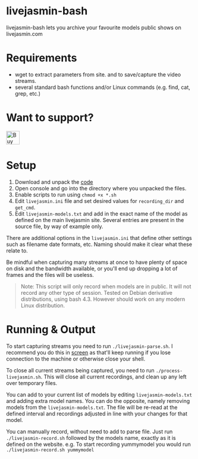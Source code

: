 # livejasmin-bash
livejasmin-bash lets you archive your favourite models public shows on livejasmin.com

# Requirements
 - wget to extract parameters from site. and to save/capture the video streams.
 - several standard bash functions and/or Linux commands (e.g. find, cat, grep, etc.)

# Want to support?
<a href='https://ko-fi.com/A3803R8B' target='_blank'><img height='36' style='border:0px;height:36px;' src='https://az743702.vo.msecnd.net/cdn/kofi2.png?v=0' border='0' alt='Buy Me a Coffee at ko-fi.com' /></a>

# Setup
1. Download and unpack the [code](https://github.com/dirk362/livejasmin-bash/archive/master.zip)
2. Open console and go into the directory where you unpacked the files.
3. Enable scripts to run using `chmod +x *.sh`
4. Edit `livejasmin.ini` file and set desired values for `recording_dir` and `get_cmd`.
5. Edit `livejasmin-models.txt` and add in the exact name of the model as defined on the main livejasmin site. Several entries are present in the source file, by way of example only.

There are additional options in the `livejasmin.ini` that define other settings such as filename date formats, etc. Naming should make it clear what these relate to.

Be mindful when capturing many streams at once to have plenty of space on disk and the bandwidth available, or you'll end up dropping a lot of frames and the files will be useless.

> Note: This script will only record when models are in public. It will not record any other type of session.
Tested on Debian derivative distributions, using bash 4.3. However should work on any modern Linux distribution.

# Running & Output
To start capturing streams you need to run `./livejasmin-parse.sh`. I recommend you do this in [screen](https://www.gnu.org/software/screen/) as that'll keep running if you lose connection to the machine or otherwise close your shell.

To close all current streams being captured, you need to run `./process-livejasmin.sh`. This will close all current recordings, and clean up any left over temporary files.

You can add to your current list of models by editing `livejasmin-models.txt` and adding extra model names.
You can do the opposite, namely removing models from the `livejasmin-models.txt`. 
The file will be re-read at the defined interval and recordings adjusted in line with your changes for that model.

You can manually record, without need to add to parse file. Just run `./livejasmin-record.sh` followed by the models name, exactly as it is defined on the website.
e.g. To start recording yummymodel you would run `./livejasmin-record.sh yummymodel`
